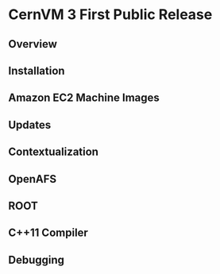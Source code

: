 CernVM 3 First Public Release
=============================

## Overview

## Installation

## Amazon EC2 Machine Images

## Updates

## Contextualization

## OpenAFS

## ROOT

## C++11 Compiler

## Debugging
